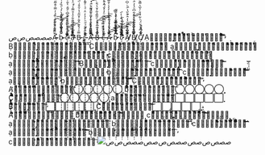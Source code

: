 ​صصصص​​​​​​​​​​ص​​​​​​​​​​​​​​​​​ص​Ạ̴̴̴̴̴̛̛̣̣̣̣̣̣̣̣̣̣̣̣̣̣̣̣̣̣̣̣̣̣̣̣̣̣̣̣̣̣̣̣̣̣̣̣̣̣̣̣̣̣̣̣̣̣̣̣̣̣̣̣̣̣̣̣̣̣̣̣̣̣̣̣̣̣̣̣̣̣̣̣̣̣̣̣̣̣̣̈ͫ᷄͋ͮͨ͂᷀ͬ̏̄̉̓̿ͤ̂᷉̋̑̍́͛̄ͫ͌̾́̾᷅ͤ́᷆̽͑͆︡ͯ̈͌ͯ̑̆̐͒̚͘͡͠ ḅ̴̴̴̴̴̣̣̣̣̣̣̣̣̣̣̣̣̣̣̣̣̣̣̣̣̣̣̣̣̣̣̣̣̣̣̣̣̣̣̣̣̣̣̣̣̣̣̣̣̣̣̣̣̣̣̣̣̣̣̣̣̣̣̣̣̣̣̣̣̣̣̣̣̣̣̣̣̣̣̣̣̣̣̣̆̏᷅̉᷈᷁᷈ͮ̓͊̆̓̀͐́̇᷇̏̓͗͊ͨ̃᷁͊︢̄̑ͤ̀᷈͛ͬͥ̅̓̅︢̆᷈́̄᷈̽᷃̈́᷉̕͞͡ c̴̴̴̴̴̣̣̣̣̣̣̣̣̣̣̣̣̣̣̣̣̣̣̣̣̣̣̣̣̣̣̣̣̣̣̣̣̣̣̣̣̣̣̣̣̣̣̣̣̣̣̣̣̣̣̣̣̣̣̣̣̣̣̣̣̣̣̣̣̣̣̣̣̣̣̣̣̣̣̣̣̣̣̣̣̃᷀ͬ̽ͤ͂̅͂᷆᷇́̓̂͆͑᷇͂ͮ̀͋ͬ᷅̍̈́̉᷾︢⃰̎͐̒⃰ͫͪ̆᷇ͦͯ᷁︢͊᷆ͩ̍̕̕͞͡͠͠
ạ̵̵̵̵̵̛̛̣̣̣̣̣̣̣̣̣̣̣̣̣̣̣̣̣̣̣̣̣̣̣̣̣̣̣̣̣̣̣̣̣̣̣̣̣̣̣̣̣̣̣̣̣̣̣̣̣̣̣̣̣̣̣̣̣̣̣̣̣̣̣̣̣̣̣̣̣̣̣̣̣̣̣̣̣̣̣ͮ̂̅ͦ︣̈́̉︢︠︣̃᷀̈́︣︡͆ͯ̒͗︠̋͌ͬ́͛᷈̎᷉͌͋ͦ̾̄̿̉ͭ̈͐̍᷇͋̋̾̕̕͠͠͝ Ḅ̵̵̵̵̵̣̣̣̣̣̣̣̣̣̣̣̣̣̣̣̣̣̣̣̣̣̣̣̣̣̣̣̣̣̣̣̣̣̣̣̣̣̣̣̣̣̣̣̣̣̣̣̣̣̣̣̣̣̣̣̣̣̣̣̣̣̣̣̣̣̣̣̣̣̣̣̣̣̣̣̣̣̣̣̿ͣ́͒͊᷁̌᷅ͤ̌͂ͦ̔̍̑͒͑᷁͑̎̓̃ͩ̐᷃͒̓᷈̒ͣ͋͆̋͊᷀͗ͭ̌ͮ̓̓͂͆ͩͨͫ̚͡͡͞ c̵̵̵̵̵̣̣̣̣̣̣̣̣̣̣̣̣̣̣̣̣̣̣̣̣̣̣̣̣̣̣̣̣̣̣̣̣̣̣̣̣̣̣̣̣̣̣̣̣̣̣̣̣̣̣̣̣̣̣̣̣̣̣̣̣̣̣̣̣̣̣̣̣̣̣̣̣̣̣̣̣̣̣̣̣̄͌᷁ͤ︠͛︢͒ͯͨ͛̃ͣ᷀ͪͯ̉̒̈ͯͩ̇ͤ͌̓᷉̆ͬ̒̓ͩ̅͆᷉̐̂᷆̒᷃᷾ͥͪ̌̔͗̕͘͡͡͠
Ạ̶̶̶̶̶̛̣̣̣̣̣̣̣̣̣̣̣̣̣̣̣̣̣̣̣̣̣̣̣̣̣̣̣̣̣̣̣̣̣̣̣̣̣̣̣̣̣̣̣̣̣̣̣̣̣̣̣̣̣̣̣̣̣̣̣̣̣̣̣̣̣̣̣̣̣̣̣̣̣̣̣̣̣̣̣︡̋̌᷈̑͒︡̒̅᷃᷃̓̂̆ͮ̐̒ͫ̐᷁̃͂ͪ︢᷃́̋ͧ̔͐⃰᷇ͭͬ̐ͥ᷃̒ͮͮͥ̽͘̕̚͘͝͞͡ Ḅ̶̶̶̶̶̣̣̣̣̣̣̣̣̣̣̣̣̣̣̣̣̣̣̣̣̣̣̣̣̣̣̣̣̣̣̣̣̣̣̣̣̣̣̣̣̣̣̣̣̣̣̣̣̣̣̣̣̣̣̣̣̣̣̣̣̣̣̣̣̣̣̣̣̣̣̣̣̣̣̣̣̣̣̣ͤ̽ͤ͒̅᷇̒ͪ᷄̃᷉⃰̉̃̓̆̔᷆ͪ᷇̅̃᷁̉ͨ᷀́̌̇ͧ᷁͛̈ͣ̐̈́ͧ̍︡̀ͩ̽ͫͭ᷇᷅͡͡͞͞ c̶̶̶̶̶̣̣̣̣̣̣̣̣̣̣̣̣̣̣̣̣̣̣̣̣̣̣̣̣̣̣̣̣̣̣̣̣̣̣̣̣̣̣̣̣̣̣̣̣̣̣̣̣̣̣̣̣̣̣̣̣̣̣̣̣̣̣̣̣̣̣̣̣̣̣̣̣̣̣̣̣̣̣̣̣ͯ̌᷄̾̀͗ͨͫ͆᷅ͫͦ̓ͤ̌́͂̽͊᷃̄̀̋͋᷅̓᷆̅᷾̓ͥ͆︣̌︢᷄̄ͪ᷇᷁͊̿̉᷆̚͘͞͝͡͞
Ạ̷̷̷̷̷̛̣̣̣̣̣̣̣̣̣̣̣̣̣̣̣̣̣̣̣̣̣̣̣̣̣̣̣̣̣̣̣̣̣̣̣̣̣̣̣̣̣̣̣̣̣̣̣̣̣̣̣̣̣̣̣̣̣̣̣̣̣̣̣̣̣̣̣̣̣̣̣̣̣̣̣̣̣̣̣͑᷅̈́̽̓᷅̓̋᷾︠̂̽̀ͯ̐̾́ͪ̅͂̔̾̓͛̔ͤ̎̅̀̀᷅᷉᷄⃰̉͂̏̄̑͛ͧͨ︡︡̔͝͠͠͝ ḅ̷̷̷̷̷̛̣̣̣̣̣̣̣̣̣̣̣̣̣̣̣̣̣̣̣̣̣̣̣̣̣̣̣̣̣̣̣̣̣̣̣̣̣̣̣̣̣̣̣̣̣̣̣̣̣̣̣̣̣̣̣̣̣̣̣̣̣̣̣̣̣̣̣̣̣̣̣̣̣̣̣̣̣̣̣︠̅᷆͆̅︣̐̐̒̉̃̋̽̃͑̀ͪ᷁͆︢̅̀̓᷁ͨ̿᷆̇̍͒̽᷄︠̓̐̃̆͌ͦ︣᷈̈́̇͘͘͘͡͝͝ c̷̷̷̷̷̛̛̛̣̣̣̣̣̣̣̣̣̣̣̣̣̣̣̣̣̣̣̣̣̣̣̣̣̣̣̣̣̣̣̣̣̣̣̣̣̣̣̣̣̣̣̣̣̣̣̣̣̣̣̣̣̣̣̣̣̣̣̣̣̣̣̣̣̣̣̣̣̣̣̣̣̣̣̣̣̣̣̣̋̆̄ͦ̆͒ͤ᷇ͪ᷆̓̀̇︠̌̈︣᷾᷉̆͂︣ͨͣ̍᷾ͦͨ́᷈̔︠̓̿᷅᷆︠⃰͆́̇̾͝͠͡͞͠
Ạ̸̸̸̸̸̣̣̣̣̣̣̣̣̣̣̣̣̣̣̣̣̣̣̣̣̣̣̣̣̣̣̣̣̣̣̣̣̣̣̣̣̣̣̣̣̣̣̣̣̣̣̣̣̣̣̣̣̣̣̣̣̣̣̣̣̣̣̣̣̣̣̣̣̣̣̣̣̣̣̣̣̣̣̣᷾́͆ͦ︡᷉ͦ᷃̽̆⃰ͬ᷈̃̔̍̂⃰᷀᷅᷃̔᷁ͪ͗͆͗ͧ̄̒ͧͦ᷉᷉̌͂͑᷉ͥ̎̒̓̈͛̐̂͛͘͠͠ Ḅ̸̸̸̸̸̣̣̣̣̣̣̣̣̣̣̣̣̣̣̣̣̣̣̣̣̣̣̣̣̣̣̣̣̣̣̣̣̣̣̣̣̣̣̣̣̣̣̣̣̣̣̣̣̣̣̣̣̣̣̣̣̣̣̣̣̣̣̣̣̣̣̣̣̣̣̣̣̣̣̣̣̣̣̣᷀ͫ͑ͨ̀⃰̀᷉︠́͆͋̿́ͬ͗̆ͦ͂̄͋͆ͧ̔̓᷀ͥ̎ͪ͛᷁́͌̋ͬͦ︢͋́̽̽͛᷉᷃᷾̀̔̚͝͡ C̸̸̸̸̸̣̣̣̣̣̣̣̣̣̣̣̣̣̣̣̣̣̣̣̣̣̣̣̣̣̣̣̣̣̣̣̣̣̣̣̣̣̣̣̣̣̣̣̣̣̣̣̣̣̣̣̣̣̣̣̣̣̣̣̣̣̣̣̣̣̣̣̣̣̣̣̣̣̣̣̣̣̣̣̣᷄ͣ͆̑̐︡ͬ́᷾̐ͪ̈́ͪ͋ͩ̆̇̉᷈͛̿᷅ͪ̅⃰͗ͮ͛᷾ͥ̀̓̆ͣ̆̆ͨ̏̂ͥ̽ͬ᷇̎̀ͨ͘͡͞͝
Ạ⃒⃒⃒⃒⃒̣̣̣̣̣̣̣̣̣̣̣̣̣̣̣̣̣̣̣̣̣̣̣̣̣̣̣̣̣̣̣̣̣̣̣̣̣̣̣̣̣̣̣̣̣̣̣̣̣̣̣̣̣̣̣̣̣̣̣̣̣̣̣̣̣̣̣̣̣̣̣̣̣̣̣̣̣̣̣᷀̅͆ͣ͆̏̋ͬ́ͪͪ̓⃰̅ͭ͋̉͒ͩ̌︡̇͗̿᷅᷈̈́̅̋᷁ͭ︣̿᷁̾̑͐᷃̓͗ͪͮͦͧ͗̕͘͝͡͞ Ḅ⃒⃒⃒⃒⃒̛̣̣̣̣̣̣̣̣̣̣̣̣̣̣̣̣̣̣̣̣̣̣̣̣̣̣̣̣̣̣̣̣̣̣̣̣̣̣̣̣̣̣̣̣̣̣̣̣̣̣̣̣̣̣̣̣̣̣̣̣̣̣̣̣̣̣̣̣̣̣̣̣̣̣̣̣̣̣̣⃰︣̀̾ͣ́̾ͬ̆ͣ̂̅͑᷁͗︣̂ͤ͛ͨ︢̋ͦ᷇ͫ͛ͬ̄ͤ́̓̇︢̓̽̄̄︣̌̀᷁⃰̂᷅̏︢̀͡͞ C⃒⃒⃒⃒⃒̣̣̣̣̣̣̣̣̣̣̣̣̣̣̣̣̣̣̣̣̣̣̣̣̣̣̣̣̣̣̣̣̣̣̣̣̣̣̣̣̣̣̣̣̣̣̣̣̣̣̣̣̣̣̣̣̣̣̣̣̣̣̣̣̣̣̣̣̣̣̣̣̣̣̣̣̣̣̣̣̓︣͒᷆̌ͭ̍̿᷀̄⃰̍́̄͌᷀̂̉᷄ͦ̋͗̽̑︢̏̃᷃᷈ͦ̌ͮ̓̾̀̇᷀̽͂̈͂᷅͒͌ͦͪ̓̆ͪ̚
ạ⃓⃓⃓⃓⃓̛̛̣̣̣̣̣̣̣̣̣̣̣̣̣̣̣̣̣̣̣̣̣̣̣̣̣̣̣̣̣̣̣̣̣̣̣̣̣̣̣̣̣̣̣̣̣̣̣̣̣̣̣̣̣̣̣̣̣̣̣̣̣̣̣̣̣̣̣̣̣̣̣̣̣̣̣̣̣̣̣̿ͮ͑︠︠̀͐̾᷆͂᷾̍̐̑̀᷀ͬ̂᷈᷆̀ͤ̒͋͒᷆᷃ͨ᷆̅᷉̄ͫ͌ͩ̎᷾︣ͫ̍̌᷄ͭͮ̕͘̕̚ ḅ⃓⃓⃓⃓⃓̛̣̣̣̣̣̣̣̣̣̣̣̣̣̣̣̣̣̣̣̣̣̣̣̣̣̣̣̣̣̣̣̣̣̣̣̣̣̣̣̣̣̣̣̣̣̣̣̣̣̣̣̣̣̣̣̣̣̣̣̣̣̣̣̣̣̣̣̣̣̣̣̣̣̣̣̣̣̣̣̅́︠̿ͫ᷅̓̋̈́̽̃͛︣︣̔͆͋̿ͩ̌ͪͯͪ̎︡͗ͫ̃ͬ᷇ͬ︢̽᷃ͫ̏͑̋ͩͤ̃ͫ͋ͬ̅̓̕͞͞ c⃓⃓⃓⃓⃓̛̣̣̣̣̣̣̣̣̣̣̣̣̣̣̣̣̣̣̣̣̣̣̣̣̣̣̣̣̣̣̣̣̣̣̣̣̣̣̣̣̣̣̣̣̣̣̣̣̣̣̣̣̣̣̣̣̣̣̣̣̣̣̣̣̣̣̣̣̣̣̣̣̣̣̣̣̣̣̣̣ͣ͑̾̓̉ͣͥ̅̈̔̓̅́͒̾͐̾̐ͭ̑ͤ᷀͒̈̏̈ͨ︣̅︣᷾̍̈́︢͛̈́̌ͩͭ̐᷃︡ͫ̈́̎͘̕̚
ạ⃘⃘⃘⃘⃘̛̣̣̣̣̣̣̣̣̣̣̣̣̣̣̣̣̣̣̣̣̣̣̣̣̣̣̣̣̣̣̣̣̣̣̣̣̣̣̣̣̣̣̣̣̣̣̣̣̣̣̣̣̣̣̣̣̣̣̣̣̣̣̣̣̣̣̣̣̣̣̣̣̣̣̣̣̣̣̣̃͒᷅᷀ͧͭ̓᷇̄͊︠ͯͮ̓ͪ᷇͊̎̓̂̍̂̔̅᷃ͩ᷅᷀᷆̍ͮ̀ͤ᷆̇ͨ⃰̅̽̋̂͘̕̕̕͠͡͡͡ Ḅ⃘⃘⃘⃘⃘̣̣̣̣̣̣̣̣̣̣̣̣̣̣̣̣̣̣̣̣̣̣̣̣̣̣̣̣̣̣̣̣̣̣̣̣̣̣̣̣̣̣̣̣̣̣̣̣̣̣̣̣̣̣̣̣̣̣̣̣̣̣̣̣̣̣̣̣̣̣̣̣̣̣̣̣̣̣̣ͪͯ᷇́̀̌᷉ͭ̈́̍̓̌⃰͗͂︡⃰͆̒̿̎̑͋͌̃̋̃᷈ͫͧ͗́́᷾᷉́̄͑᷾̂᷀̀ͧ᷁ͭ︠̀̅͡͠ c⃘⃘⃘⃘⃘̣̣̣̣̣̣̣̣̣̣̣̣̣̣̣̣̣̣̣̣̣̣̣̣̣̣̣̣̣̣̣̣̣̣̣̣̣̣̣̣̣̣̣̣̣̣̣̣̣̣̣̣̣̣̣̣̣̣̣̣̣̣̣̣̣̣̣̣̣̣̣̣̣̣̣̣̣̣̣̣⃰͗̀ͥͭͪ︣︡͒᷉ͧ̔̍̿́̾̏̇ͬ᷉̃̓̀ͤͭ᷁̈̂͑᷃᷀͛⃰̈᷆︡͗̀̓ͦ͗ͫ́̆̚̚̚͝͡͞
ạ⃙⃙⃙⃙⃙̛̣̣̣̣̣̣̣̣̣̣̣̣̣̣̣̣̣̣̣̣̣̣̣̣̣̣̣̣̣̣̣̣̣̣̣̣̣̣̣̣̣̣̣̣̣̣̣̣̣̣̣̣̣̣̣̣̣̣̣̣̣̣̣̣̣̣̣̣̣̣̣̣̣̣̣̣̣̣̣́͊ͦ᷆͑̑᷉͌͋ͤ᷾̾︢︣͊ͫ̉̾ͦͯ́̇̀̈᷃̽̋᷅̀̀̿̈︢⃰᷆︡︡͐̈̎᷉̋́̄̈́͂̑︡̕ ḅ⃙⃙⃙⃙⃙̛̣̣̣̣̣̣̣̣̣̣̣̣̣̣̣̣̣̣̣̣̣̣̣̣̣̣̣̣̣̣̣̣̣̣̣̣̣̣̣̣̣̣̣̣̣̣̣̣̣̣̣̣̣̣̣̣̣̣̣̣̣̣̣̣̣̣̣̣̣̣̣̣̣̣̣̣̣̣̣ͫ̇͐͌͑᷅̆̂̎ͤ͌᷈̎̒͆ͦ᷆̐᷈̂ͨ̀︠̌̿︣ͫ̂̒᷅᷄ͯͪ̇᷾̽᷀ͮͤ̓̈́᷇͑̑͐͘͞͞͡ c⃙⃙⃙⃙⃙̣̣̣̣̣̣̣̣̣̣̣̣̣̣̣̣̣̣̣̣̣̣̣̣̣̣̣̣̣̣̣̣̣̣̣̣̣̣̣̣̣̣̣̣̣̣̣̣̣̣̣̣̣̣̣̣̣̣̣̣̣̣̣̣̣̣̣̣̣̣̣̣̣̣̣̣̣̣̣̣͌̈́ͣ̌̃ͧ︢̏̆̒̔̔̾᷉ͥ᷉ͤ͆̄̒̎̓ͯ︡́ͩͯͮͩ᷃̉ͨ͂᷾͂̃᷃̈́́̏᷾̆͘͝͞͠͝͡͝
ạ⃚⃚⃚⃚⃚̣̣̣̣̣̣̣̣̣̣̣̣̣̣̣̣̣̣̣̣̣̣̣̣̣̣̣̣̣̣̣̣̣̣̣̣̣̣̣̣̣̣̣̣̣̣̣̣̣̣̣̣̣̣̣̣̣̣̣̣̣̣̣̣̣̣̣̣̣̣̣̣̣̣̣̣̣̣̣́ͩ̆⃰ͬͨ᷁᷉᷃ͧ́͛͛ͩͨ̆̆︣ͩͨ͛̌͐̋̀᷈͛ͦ̔ͯͦ᷉̈́͗⃰᷃ͧͣ͒̌͌︡︢̂᷅͛ͥ̕̕͞ ḅ⃚⃚⃚⃚⃚̣̣̣̣̣̣̣̣̣̣̣̣̣̣̣̣̣̣̣̣̣̣̣̣̣̣̣̣̣̣̣̣̣̣̣̣̣̣̣̣̣̣̣̣̣̣̣̣̣̣̣̣̣̣̣̣̣̣̣̣̣̣̣̣̣̣̣̣̣̣̣̣̣̣̣̣̣̣̣͊̒︣͐︣ͮͩ̅︠̃̌ͣͩ︣᷄̓᷆̇̃̆͗̒̐̀͂̉ͮ⃰ͭ̓̈͋̈̍᷄̉᷅̏͑͘͘͘͘͝͡͡͝͠͝͞ C⃚⃚⃚⃚⃚̣̣̣̣̣̣̣̣̣̣̣̣̣̣̣̣̣̣̣̣̣̣̣̣̣̣̣̣̣̣̣̣̣̣̣̣̣̣̣̣̣̣̣̣̣̣̣̣̣̣̣̣̣̣̣̣̣̣̣̣̣̣̣̣̣̣̣̣̣̣̣̣̣̣̣̣̣̣̣̣͐᷁ͩ᷅̂᷇᷀̋̽᷁͂ͬ̈́̂̐̌ͫ͐̆᷀︠ͧͪ̒ͨ̂ͩ̉ͬ̐ͨͫͨͣͧ͌͐︢͌᷃︡ͪ̕̚̕͘͘͞͞͝
A̛̓̽ͣ̆́ͭ̏̋̿͊ͨ͋᷈ͮ́̔ͨͭ̀ͭ᷇̅ͫ᷾̍̎︣ͦ̔́⃰̀ͬ̎̔͌ͥ̆̄︡᷁͂̀͑͘̕̚͡͡⃝⃝⃝⃝⃝̣̣̣̣̣̣̣̣̣̣̣̣̣̣̣̣̣̣̣̣̣̣̣̣̣̣̣̣̣̣̣̣̣̣̣̣̣̣̣̣̣̣̣̣̣̣̣̣̣̣̣̣̣̣̣̣̣̣̣̣̣̣̣̣̣̣̣̣̣̣̣̣̣̣̣̣̣̣̣̣ b̛ͧ⃰᷇ͫ̇̂̈́ͨ̑᷁ͬ᷁ͦ͐ͧ̔᷅ͧ̆̈́ͩ̄︢̈́̉︠̽᷉̈ͪ̎ͥ̒ͥ̉̈ͣ̓︡ͮ́́̂͘͘̚̚͞͠⃝⃝⃝⃝⃝̣̣̣̣̣̣̣̣̣̣̣̣̣̣̣̣̣̣̣̣̣̣̣̣̣̣̣̣̣̣̣̣̣̣̣̣̣̣̣̣̣̣̣̣̣̣̣̣̣̣̣̣̣̣̣̣̣̣̣̣̣̣̣̣̣̣̣̣̣̣̣̣̣̣̣̣̣̣̣̣ C͐ͪͪ᷆ͫ᷁̄᷃᷄̓͒̉͊᷅᷾̎᷈͂̅ͨ᷾̔ͨ͌ͯ︠̔︣ͧͫ̈́̈́ͭ᷇ͫ͒̓᷄᷁̄̄᷾̽̿︠̚͘͘͞͝⃝⃝⃝⃝⃝̣̣̣̣̣̣̣̣̣̣̣̣̣̣̣̣̣̣̣̣̣̣̣̣̣̣̣̣̣̣̣̣̣̣̣̣̣̣̣̣̣̣̣̣̣̣̣̣̣̣̣̣̣̣̣̣̣̣̣̣̣̣̣̣̣̣̣̣̣̣̣̣̣̣̣̣̣̣̣̣
a︣︡̄͛ͩ͒̏͌̔̑ͬ᷉᷉͒︡̂᷾ͭ̐ͦ̈́ͥͭͩ͆̎͂︢︢́̔̌᷀᷄̽̂᷄͊̎͂ͮ⃰᷾̂᷀ͨͦ̕̚͞⃞⃞⃞⃞⃞̣̣̣̣̣̣̣̣̣̣̣̣̣̣̣̣̣̣̣̣̣̣̣̣̣̣̣̣̣̣̣̣̣̣̣̣̣̣̣̣̣̣̣̣̣̣̣̣̣̣̣̣̣̣̣̣̣̣̣̣̣̣̣̣̣̣̣̣̣̣̣̣̣̣̣̣̣̣̣̣ B̛̃⃰̇͌ͧͥ͐̇ͫ̆᷾̍ͦ̇᷉́̓͗̎̔ͭͮ᷈́̍᷆͐͌͗᷁᷄᷃͊ͩ̄̒̌᷀᷄᷈̀̈͂̾̚̕͘͞͝⃞⃞⃞⃞⃞̣̣̣̣̣̣̣̣̣̣̣̣̣̣̣̣̣̣̣̣̣̣̣̣̣̣̣̣̣̣̣̣̣̣̣̣̣̣̣̣̣̣̣̣̣̣̣̣̣̣̣̣̣̣̣̣̣̣̣̣̣̣̣̣̣̣̣̣̣̣̣̣̣̣̣̣̣̣̣̣ Cͧ̀᷃̅⃰͑⃰̔︣᷀̂́᷁́̀ͭ̃̀ͪ̌́̍ͦͭ︣᷅̋ͣ̄͐̅͒̆͋͂̃̌᷇̆᷀̔︣́︠̚͘͞͞͝͠⃞⃞⃞⃞⃞̣̣̣̣̣̣̣̣̣̣̣̣̣̣̣̣̣̣̣̣̣̣̣̣̣̣̣̣̣̣̣̣̣̣̣̣̣̣̣̣̣̣̣̣̣̣̣̣̣̣̣̣̣̣̣̣̣̣̣̣̣̣̣̣̣̣̣̣̣̣̣̣̣̣̣̣̣̣̣̣
Ǎ̛̛̛᷇̀͊ͧ͗̀᷄︡̀͆̓︣⃰̀᷄ͬ͌̈᷆ͬ̈́͊͊̑͋᷇́̏ͫ̂᷾̅︠᷆̽ͮͧ͒ͣ̅̒̉́̕͞͠⃟⃟⃟⃟⃟̣̣̣̣̣̣̣̣̣̣̣̣̣̣̣̣̣̣̣̣̣̣̣̣̣̣̣̣̣̣̣̣̣̣̣̣̣̣̣̣̣̣̣̣̣̣̣̣̣̣̣̣̣̣̣̣̣̣̣̣̣̣̣̣̣̣̣̣̣̣̣̣̣̣̣̣̣̣̣̣ b̛͌ͮ̾́ͦͩͪͬ̈́ͨ̍ͧ̍᷾̀ͬ̉᷅̽︠᷃᷀̓ͫ᷆᷾͊́᷈͌ͨ͌̐̄ͨͦ̽ͨ̓̓͊̑̄̒͘̕͡͝͞⃟⃟⃟⃟⃟̣̣̣̣̣̣̣̣̣̣̣̣̣̣̣̣̣̣̣̣̣̣̣̣̣̣̣̣̣̣̣̣̣̣̣̣̣̣̣̣̣̣̣̣̣̣̣̣̣̣̣̣̣̣̣̣̣̣̣̣̣̣̣̣̣̣̣̣̣̣̣̣̣̣̣̣̣̣̣̣ c︠͆᷾ͧͧͧ᷇︠̿̃̇ͨ︢̆ͥ͊̀᷄︢᷾̅͌ͨ᷅̎̔︠ͣͨ̅̓᷄ͫ̏̄́᷆̑⃰̂ͦ̈́̄᷾͗̚͡͝͠͞⃟⃟⃟⃟⃟̣̣̣̣̣̣̣̣̣̣̣̣̣̣̣̣̣̣̣̣̣̣̣̣̣̣̣̣̣̣̣̣̣̣̣̣̣̣̣̣̣̣̣̣̣̣̣̣̣̣̣̣̣̣̣̣̣̣̣̣̣̣̣̣̣̣̣̣̣̣̣̣̣̣̣̣̣̣̣̣
ạ⃥⃥⃥⃥⃥̛̛̣̣̣̣̣̣̣̣̣̣̣̣̣̣̣̣̣̣̣̣̣̣̣̣̣̣̣̣̣̣̣̣̣̣̣̣̣̣̣̣̣̣̣̣̣̣̣̣̣̣̣̣̣̣̣̣̣̣̣̣̣̣̣̣̣̣̣̣̣̣̣̣̣̣̣̣̣̣̣ͣ̽̏͐́͐͑ͪ᷁̋ͨ̈́︡̀͛̾᷄ͬ̑̅︠͒᷆᷉̑ͭͨ̑︣̽᷁᷁̑́᷇︣̈︡ͧͣ̆̈́̾᷉ͭ̽͘͞ ḅ⃥⃥⃥⃥⃥̣̣̣̣̣̣̣̣̣̣̣̣̣̣̣̣̣̣̣̣̣̣̣̣̣̣̣̣̣̣̣̣̣̣̣̣̣̣̣̣̣̣̣̣̣̣̣̣̣̣̣̣̣̣̣̣̣̣̣̣̣̣̣̣̣̣̣̣̣̣̣̣̣̣̣̣̣̣̣̋̋ͦͣͦ͂ͮ᷀͊̑̍̉ͮ͗̐̂̈́̓ͣ᷃̈᷇᷅̑̇ͧ̋̈ͯ̀͌⃰͋̿᷈̿̈́̃̾̂︡̓᷆̀͗᷆́͡͡͞ c⃥⃥⃥⃥⃥̛̣̣̣̣̣̣̣̣̣̣̣̣̣̣̣̣̣̣̣̣̣̣̣̣̣̣̣̣̣̣̣̣̣̣̣̣̣̣̣̣̣̣̣̣̣̣̣̣̣̣̣̣̣̣̣̣̣̣̣̣̣̣̣̣̣̣̣̣̣̣̣̣̣̣̣̣̣̣̣̣̀᷈̇ͨ᷆̆̉͒ͮ͋ͥ︣᷆͂̽ͭ̀͆͒︠͐ͨ⃰͑́̀̃ͨ͊︠͋͌⃰᷾᷇᷉͐⃰᷃̽︡᷉᷆ͨ͘͘͝͡͡
ạ⃦⃦⃦⃦⃦̣̣̣̣̣̣̣̣̣̣̣̣̣̣̣̣̣̣̣̣̣̣̣̣̣̣̣̣̣̣̣̣̣̣̣̣̣̣̣̣̣̣̣̣̣̣̣̣̣̣̣̣̣̣̣̣̣̣̣̣̣̣̣̣̣̣̣̣̣̣̣̣̣̣̣̣̣̣̣́᷄᷾᷀᷾︡︡͛̐̂͐͆ͤ᷁͋̾᷾̏⃰ͮ̈̽⃰̈̽̓̆︠̀ͩ᷾̿᷅̅ͪͣ̋᷅͗͊᷃⃰̚͘͘͞͝͞͡͠ ḅ⃦⃦⃦⃦⃦̛̛̣̣̣̣̣̣̣̣̣̣̣̣̣̣̣̣̣̣̣̣̣̣̣̣̣̣̣̣̣̣̣̣̣̣̣̣̣̣̣̣̣̣̣̣̣̣̣̣̣̣̣̣̣̣̣̣̣̣̣̣̣̣̣̣̣̣̣̣̣̣̣̣̣̣̣̣̣̣̣︠᷄̾ͯͬͫ︠︡͗̇͑᷉̓͗̓᷆᷅⃰ͧͩ̅̈́ͦ̾̏́ͮ̓̐᷁̓⃰̇̿︡᷅̅︣̎᷅᷾͐͊̇̍͘̕͞ c⃦⃦⃦⃦⃦̛̣̣̣̣̣̣̣̣̣̣̣̣̣̣̣̣̣̣̣̣̣̣̣̣̣̣̣̣̣̣̣̣̣̣̣̣̣̣̣̣̣̣̣̣̣̣̣̣̣̣̣̣̣̣̣̣̣̣̣̣̣̣̣̣̣̣̣̣̣̣̣̣̣̣̣̣̣̣̣̣̔᷈᷇́̂ͩͪ͆ͬ̑̿ͦͭ᷃ͮ̏ͯ́ͣ̽̎ͬͨ︢̅ͯ̽ͥ̄̓᷅ͦ͊̈̈́̂̍̀̎ͮ̎̒̉᷇ͪ̋̕̕͡
 <img src="https://i.imgur.com/fciPtbs.jpeg"/>󠀡󠀡󠀡󠀡󠀡󠀡󠀡󠀡󠀡󠀡󠀡󠀡󠀡󠀡󠀡󠀡󠀡󠀡󠀡󠀡󠀡󠀡󠀡󠀡󠀡󠀡󠀡󠀡󠀡󠀡󠀡󠀡󠀡󠀡󠀡󠀡󠀡󠀡󠀡󠀡󠀡󠀡󠀡󠀡󠀡󠀡󠀡󠀡󠀡󠀡󠀡󠀡󠀡󠀡󠀡󠀡󠀡󠀡󠀡󠀡󠀡󠀡󠀡󠀡󠀡󠀡󠀡󠀡󠀡󠀡󠀡󠀡󠀡󠀡󠀡󠀡󠀡󠀡󠀡󠀡󠀡󠀡󠀡󠀡󠀡󠀡󠀡󠀡󠀡󠀡󠀡󠀡󠀡󠀡󠀡󠀡󠀡󠀡󠀡󠀡󠀡󠀡󠀡󠀡󠀡󠀡󠀡󠀡󠀡󠀡󠀡󠀡󠀡󠀡󠀡󠀡󠀡󠀡󠀡󠀡󠀡󠀡󠀡󠀡󠀡󠀡󠀡󠀡󠀡󠀡󠀡󠀡󠀡󠀡󠀡󠀡󠀡󠀡󠀡󠀡󠀡󠀡󠀡󠀡󠀡󠀡󠀡󠀡󠀡󠀡󠀡󠀡󠀡󠀡󠀡󠀡󠀡󠀡󠀡󠀡󠀡󠀡󠀡󠀡󠀡󠀡󠀡󠀡󠀡󠀡󠀡󠀡󠀡󠀡󠀡󠀡󠀡󠀡󠀡󠀡󠀡󠀡󠀡󠀡󠀡󠀡󠀡󠀡󠀡󠀡󠀡󠀡󠀡󠀡󠀡󠀡󠀡󠀡󠀡󠀡󠀡󠀡󠀡󠀡󠀡󠀡󠀡󠀡󠀡󠀡󠀡󠀡󠀡󠀡󠀡󠀡󠀡󠀡󠀡󠀡󠀡󠀡󠀡󠀡󠀡󠀡󠀡󠀡󠀡󠀡󠀡󠀡󠀡󠀡󠀡󠀡󠀡󠀡󠀡󠀡󠀡󠀡󠀡󠀡󠀡󠀡󠀡󠀡󠀡󠀡󠀡󠀡󠀡󠀡󠀡󠀡󠀡󠀡󠀡󠀡󠀡󠀡󠀡󠀡󠀡󠀡󠀡󠀡󠀡󠀡󠀡󠀡󠀡󠀡󠀡󠀡󠀡󠀡󠀡󠀡󠀡󠀡󠀡󠀡󠀡󠀡󠀡󠀡󠀡󠀡󠀡󠀡󠀡󠀡󠀡󠀡󠀡󠀡󠀡󠀡󠀡󠀡󠀡󠀡󠀡󠀡󠀡󠀡󠀡󠀡󠀡󠀡󠀡󠀡󠀡󠀡󠀡󠀡󠀡󠀡󠀡󠀡󠀡󠀡󠀡󠀡󠀡󠀡󠀡󠀡󠀡󠀡󠀡󠀡󠀡󠀡󠀡󠀡󠀡󠀡󠀡󠀡󠀡󠀡󠀡󠀡󠀡󠀡󠀡󠀡󠀡󠀡󠀡󠀡󠀡󠀡󠀡󠀡󠀡󠀡󠀡󠀡󠀡󠀡󠀡󠀡󠀡󠀡󠀡󠀡󠀡󠀡󠀡󠀡󠀡󠀡󠀡󠀡󠀡󠀡󠀡󠀡󠀡󠀡󠀡󠀡󠀡󠀡󠀡󠀡󠀡󠀡󠀡󠀡󠀡󠀡󠀡󠀡󠀡󠀡󠀡󠀡󠀡󠀡󠀡󠀡󠀡󠀡󠀡󠀡󠀡󠀡󠀡󠀡󠀡󠀡󠀡󠀡󠀡󠀡󠀡󠀡󠀡󠀡󠀡󠀡󠀡󠀡󠀡󠀡󠀡󠀡󠀡󠀡󠀡󠀡󠀡󠀡󠀡󠀡󠀡󠀡󠀡󠀡󠀡󠀡󠀡󠀡󠀡󠀡󠀡󠀡󠀡󠀡󠀡󠀡󠀡󠀡󠀡󠀡󠀡󠀡󠀡󠀡󠀡󠀡󠀡󠀡󠀡󠀡󠀡󠀡󠀡󠀡󠀡󠀡󠀡󠀡󠀡󠀡󠀡󠀡󠀡󠀡󠀡󠀡󠀡󠀡󠀡󠀡󠀡󠀡󠀡󠀡󠀡󠀡󠀡󠀡󠀡󠀡󠀡󠀡󠀡󠀡󠀡󠀡󠀡󠀡󠀡󠀡󠀡󠀡󠀡󠀡󠀡󠀡󠀡󠀡󠀡󠀡󠀡󠀡󠀡󠀡󠀡󠀡󠀡󠀡󠀡󠀡󠀡󠀡󠀡󠀡󠀡󠀡󠀡󠀡󠀡󠀡󠀡󠀡󠀡󠀡󠀡󠀡󠀡󠀡󠀡󠀡󠀡󠀡󠀡󠀡󠀡󠀡󠀡󠀡󠀡󠀡󠀡󠀡󠀡󠀡󠀡󠀡󠀡󠀡󠀡󠀡󠀡󠀡󠀡󠀡󠀡󠀡󠀡󠀡󠀡󠀡󠀡󠀡󠀡󠀡󠀡󠀡󠀡󠀡󠀡󠀡󠀡󠀡󠀡󠀡󠀡󠀡󠀡󠀡󠀡󠀡󠀡󠀡󠀡󠀡󠀡󠀡󠀡󠀡󠀡󠀡󠀡󠀡󠀡󠀡󠀡󠀡󠀡󠀡󠀡󠀡󠀡󠀡󠀡󠀡󠀡󠀡󠀡󠀡󠀡󠀡󠀡󠀡󠀡󠀡󠀡󠀡󠀡󠀡󠀡󠀡󠀡󠀡󠀡󠀡󠀡󠀡󠀡󠀡󠀡󠀡󠀡󠀡󠀡󠀡󠀡󠀡󠀡󠀡󠀡󠀡󠀡󠀡󠀡󠀡󠀡󠀡󠀡󠀡󠀡󠀡󠀡󠀡󠀡󠀡󠀡󠀡󠀡󠀡󠀡󠀡󠀡󠀡󠀡󠀡󠀡󠀡󠀡󠀡󠀡󠀡󠀡󠀡󠀡󠀡󠀡󠀡󠀡󠀡󠀡󠀡󠀡󠀡󠀡󠀡󠀡󠀡󠀡󠀡󠀡󠀡󠀡󠀡󠀡󠀡󠀡󠀡󠀡󠀡󠀡󠀡󠀡󠀡󠀡󠀡󠀡󠀡󠀡󠀡󠀡󠀡󠀡󠀡󠀡󠀡󠀡󠀡󠀡󠀡󠀡󠀡󠀡󠀡󠀡󠀡󠀡󠀡󠀡󠀡󠀡󠀡󠀡󠀡󠀡󠀡󠀡󠀡󠀡󠀡󠀡󠀡󠀡󠀡󠀡󠀡󠀡󠀡󠀡󠀡󠀡󠀡󠀡󠀡󠀡󠀡󠀡󠀡󠀡󠀡󠀡󠀡󠀡󠀡󠀡󠀡󠀡󠀡󠀡󠀡󠀡󠀡󠀡󠀡󠀡󠀡󠀡󠀡󠀡󠀡󠀡󠀡󠀡󠀡󠀡󠀡󠀡󠀡󠀡󠀡󠀡󠀡󠀡󠀡󠀡󠀡󠀡󠀡󠀡󠀡󠀡󠀡󠀡󠀡󠀡󠀡󠀡󠀡󠀡󠀡󠀡󠀡󠀡󠀡󠀡󠀡󠀡󠀡󠀡󠀡󠀡󠀡󠀡󠀡󠀡󠀡󠀡󠀡󠀡󠀡󠀡󠀡󠀡󠀡󠀡󠀡󠀡󠀡󠀡󠀡󠀡󠀡󠀡󠀡󠀡󠀡󠀡󠀡󠀡󠀡󠀡󠀡󠀡󠀡󠀡󠀡󠀡󠀡󠀡󠀡󠀡󠀡󠀡󠀡󠀡󠀡󠀡󠀡󠀡󠀡󠀡󠀡󠀡󠀡󠀡󠀡󠀡󠀡󠀡󠀡󠀡󠀡󠀡󠀡󠀡󠀡󠀡󠀡󠀡󠀡󠀡󠀡󠀡󠀡󠀡󠀡󠀡󠀡󠀡󠀡󠀡󠀡󠀡󠀡󠀡󠀡󠀡󠀡󠀡󠀡󠀡󠀡󠀡󠀡󠀡󠀡󠀡󠀡󠀡󠀡󠀡󠀡󠀡󠀡󠀡󠀡󠀡󠀡󠀡󠀡󠀡󠀡󠀡󠀡󠀡󠀡󠀡󠀡󠀡󠀡󠀡󠀡󠀡󠀡󠀡󠀡󠀡󠀡󠀡󠀡󠀡󠀡󠀡󠀡󠀡󠀡󠀡󠀡󠀡󠀡󠀡󠀡󠀡󠀡󠀡󠀡󠀡󠀡󠀡󠀡󠀡󠀡󠀡󠀡󠀡󠀡󠀡󠀡󠀡󠀡󠀡󠀡󠀡󠀡󠀡󠀡󠀡󠀡󠀡󠀡󠀡󠀡󠀡󠀡󠀡󠀡󠀡󠀡󠀡󠀡󠀡󠀡󠀡󠀡󠀡󠀡󠀡󠀡󠀡󠀡󠀡󠀡󠀡󠀡󠀡󠀡󠀡󠀡󠀡󠀡󠀡󠀡󠀡󠀡󠀡󠀡󠀡󠀡󠀡󠀡󠀡󠀡󠀡󠀡󠀡󠀡󠀡󠀡󠀡󠀡󠀡󠀡󠀡󠀡󠀡󠀡󠀡󠀡󠀡󠀡󠀡󠀡󠀡󠀡󠀡󠀡󠀡󠀡󠀡󠀡󠀡󠀡󠀡󠀡󠀡󠀡󠀡󠀡󠀡󠀡󠀡󠀡󠀡󠀡󠀡󠀡󠀡󠀡󠀡󠀡󠀡󠀡󠀡󠀡󠀡󠀡󠀡󠀡󠀡󠀡󠀡󠀡󠀡󠀡󠀡󠀡󠀡󠀡󠀡󠀡󠀡󠀡󠀡󠀡󠀡󠀡󠀡󠀡󠀡󠀡󠀡󠀡󠀡󠀡󠀡󠀡󠀡󠀡󠀡󠀡󠀡󠀡󠀡󠀡󠀡󠀡󠀡󠀡󠀡󠀡󠀡󠀡󠀡󠀡󠀡󠀡󠀡󠀡󠀡󠀡󠀡󠀡󠀡󠀡󠀡󠀡󠀡󠀡󠀡󠀡󠀡󠀡󠀡󠀡󠀡󠀡󠀡󠀡󠀡󠀡󠀡󠀡󠀡󠀡󠀡󠀡󠀡󠀡󠀡󠀡󠀡󠀡󠀡󠀡󠀡󠀡󠀡󠀡󠀡󠀡󠀡󠀡󠀡󠀡󠀡󠀡󠀡󠀡󠀡󠀡󠀡󠀡󠀡󠀡󠀡󠀡󠀡󠀡󠀡󠀡󠀡󠀡󠀡󠀡󠀡󠀡󠀡󠀡󠀡󠀡󠀡󠀡󠀡󠀡󠀡󠀡󠀡󠀡󠀡󠀡󠀡󠀡󠀡󠀡󠀡󠀡󠀡󠀡󠀡󠀡󠀡󠀡󠀡󠀡󠀡󠀡󠀡󠀡󠀡󠀡󠀡󠀡󠀡󠀡󠀡󠀡󠀡󠀡󠀡󠀡󠀡󠀡󠀡󠀡󠀡󠀡󠀡󠀡󠀡󠀡󠀡󠀡󠀡󠀡󠀡󠀡󠀡󠀡󠀡󠀡󠀡󠀡󠀡󠀡󠀡󠀡󠀡󠀡󠀡󠀡󠀡󠀡󠀡󠀡󠀡󠀡󠀡󠀡󠀡󠀡󠀡󠀡󠀡󠀡󠀡󠀡󠀡󠀡󠀡󠀡󠀡󠀡󠀡󠀡󠀡󠀡󠀡󠀡󠀡󠀡󠀡󠀡󠀡󠀡󠀡󠀡󠀡󠀡󠀡󠀡󠀡󠀡󠀡󠀡󠀡󠀡󠀡󠀡󠀡󠀡󠀡󠀡󠀡󠀡󠀡󠀡󠀡󠀡󠀡󠀡󠀡󠀡󠀡󠀡󠀡󠀡󠀡󠀡󠀡󠀡󠀡󠀡󠀡󠀡󠀡󠀡󠀡󠀡󠀡󠀡󠀡󠀡󠀡󠀡󠀡󠀡󠀡󠀡󠀡󠀡󠀡󠀡󠀡󠀡󠀡󠀡󠀡󠀡󠀡󠀡󠀡󠀡󠀡󠀡󠀡󠀡󠀡󠀡󠀡󠀡󠀡󠀡󠀡󠀡󠀡󠀡󠀡󠀡󠀡󠀡󠀡󠀡󠀡󠀡󠀡󠀡󠀡󠀡󠀡󠀡󠀡󠀡󠀡󠀡󠀡󠀡󠀡󠀡󠀡󠀡󠀡󠀡󠀡󠀡󠀡󠀡󠀡󠀡󠀡󠀡󠀡󠀡󠀡󠀡󠀡󠀡󠀡󠀡󠀡󠀡󠀡󠀡󠀡󠀡󠀡󠀡󠀡󠀡󠀡󠀡󠀡󠀡󠀡󠀡󠀡󠀡󠀡󠀡󠀡󠀡󠀡󠀡󠀡󠀡󠀡󠀡󠀡󠀡󠀡󠀡󠀡󠀡󠀡󠀡󠀡󠀡󠀡󠀡󠀡󠀡󠀡󠀡󠀡󠀡󠀡󠀡󠀡󠀡󠀡󠀡󠀡󠀡󠀡󠀡󠀡󠀡󠀡󠀡󠀡󠀡󠀡󠀡󠀡󠀡󠀡󠀡󠀡󠀡󠀡󠀡󠀡󠀡󠀡󠀡󠀡󠀡󠀡󠀡󠀡󠀡󠀡󠀡󠀡󠀡󠀡󠀡󠀡󠀡󠀡󠀡󠀡󠀡󠀡󠀡󠀡󠀡󠀡󠀡󠀡󠀡󠀡󠀡󠀡󠀡󠀡󠀡󠀡󠀡󠀡󠀡󠀡󠀡󠀡󠀡󠀡󠀡󠀡󠀡󠀡󠀡󠀡󠀡󠀡󠀡󠀡󠀡󠀡󠀡󠀡󠀡󠀡󠀡󠀡󠀡󠀡󠀡󠀡󠀡󠀡󠀡󠀡󠀡󠀡󠀡󠀡󠀡󠀡󠀡󠀡󠀡󠀡󠀡󠀡󠀡󠀡󠀡󠀡󠀡󠀡󠀡󠀡󠀡󠀡󠀡󠀡󠀡󠀡󠀡󠀡󠀡󠀡󠀡󠀡󠀡󠀡󠀡󠀡󠀡󠀡󠀡󠀡󠀡󠀡󠀡󠀡󠀡󠀡󠀡󠀡󠀡󠀡󠀡󠀡󠀡󠀡󠀡󠀡󠀡󠀡󠀡󠀡󠀡󠀡󠀡󠀡󠀡󠀡󠀡󠀡󠀡󠀡󠀡󠀡󠀡󠀡󠀡󠀡󠀡󠀡󠀡󠀡󠀡󠀡󠀡󠀡󠀡󠀡󠀡󠀡󠀡󠀡󠀡󠀡󠀡󠀡󠀡󠀡󠀡󠀡󠀡󠀡󠀡󠀡󠀡󠀡󠀡󠀡󠀡󠀡󠀡󠀡󠀡󠀡󠀡󠀡󠀡󠀡󠀡󠀡󠀡󠀡󠀡󠀡󠀡󠀡󠀡󠀡󠀡󠀡󠀡󠀡󠀡󠀡󠀡󠀡󠀡󠀡󠀡󠀡󠀡󠀡󠀡󠀡󠀡󠀡󠀡󠀡󠀡󠀡󠀡󠀡󠀡󠀡󠀡󠀡󠀡󠀡󠀡󠀡󠀡󠀡󠀡󠀡󠀡󠀡󠀡󠀡󠀡󠀡󠀡󠀡󠀡󠀡󠀡󠀡󠀡󠀡󠀡󠀡󠀡󠀡󠀡󠀡󠀡󠀡󠀡󠀡󠀡󠀡󠀡󠀡󠀡󠀡󠀡󠀡󠀡󠀡󠀡󠀡󠀡󠀡󠀡󠀡󠀡󠀡󠀡󠀡󠀡󠀡󠀡󠀡󠀡󠀡󠀡󠀡󠀡󠀡󠀡󠀡󠀡󠀡󠀡󠀡󠀡󠀡󠀡󠀡󠀡󠀡󠀡󠀡󠀡󠀡󠀡󠀡󠀡󠀡󠀡󠀡󠀡󠀡󠀡󠀡󠀡󠀡󠀡󠀡󠀡󠀡󠀡󠀡󠀡󠀡󠀡󠀡󠀡󠀡󠀡󠀡󠀡󠀡󠀡󠀡󠀡󠀡󠀡󠀡󠀡󠀡󠀡󠀡󠀡󠀡󠀡󠀡󠀡󠀡󠀡󠀡󠀡󠀡󠀡󠀡󠀡󠀡󠀡󠀡󠀡󠀡󠀡󠀡󠀡󠀡󠀡󠀡󠀡󠀡󠀡󠀡󠀡󠀡󠀡󠀡󠀡󠀡󠀡󠀡󠀡󠀡󠀡󠀡󠀡󠀡󠀡󠀡󠀡󠀡󠀡󠀡󠀡󠀡󠀡󠀡󠀡󠀡󠀡󠀡󠀡󠀡󠀡󠀡󠀡󠀡󠀡󠀡󠀡󠀡󠀡󠀡󠀡󠀡󠀡󠀡󠀡󠀡󠀡󠀡󠀡󠀡󠀡󠀡󠀡󠀡󠀡󠀡󠀡󠀡󠀡󠀡󠀡󠀡󠀡󠀡󠀡󠀡󠀡󠀡󠀡󠀡󠀡󠀡󠀡󠀡󠀡󠀡󠀡󠀡󠀡󠀡󠀡󠀡󠀡󠀡󠀡󠀡󠀡󠀡󠀡󠀡󠀡󠀡󠀡󠀡󠀡󠀡󠀡󠀡󠀡󠀡󠀡󠀡󠀡󠀡󠀡󠀡󠀡󠀡󠀡󠀡󠀡󠀡󠀡󠀡󠀡󠀡󠀡󠀡󠀡󠀡󠀡󠀡󠀡󠀡󠀡󠀡󠀡󠀡󠀡󠀡󠀡󠀡󠀡󠀡󠀡󠀡󠀡󠀡󠀡󠀡󠀡󠀡󠀡󠀡󠀡󠀡󠀡󠀡󠀡󠀡󠀡󠀡󠀡󠀡󠀡󠀡󠀡󠀡󠀡󠀡󠀡󠀡󠀡󠀡󠀡󠀡󠀡󠀡󠀡󠀡󠀡󠀡󠀡󠀡󠀡󠀡󠀡󠀡󠀡󠀡󠀡󠀡󠀡󠀡󠀡󠀡󠀡󠀡󠀡󠀡󠀡󠀡󠀡󠀡󠀡󠀡󠀡󠀡󠀡󠀡󠀡󠀡󠀡󠀡󠀡󠀡󠀡󠀡󠀡󠀡󠀡󠀡󠀡󠀡󠀡󠀡󠀡󠀡󠀡󠀡󠀡󠀡󠀡󠀡󠀡󠀡󠀡󠀡󠀡󠀡󠀡󠀡󠀡󠀡󠀡󠀡󠀡󠀡󠀡󠀡󠀡󠀡󠀡󠀡󠀡󠀡󠀡󠀡󠀡󠀡󠀡󠀡󠀡󠀡󠀡󠀡󠀡󠀡󠀡󠀡󠀡󠀡󠀡󠀡󠀡󠀡󠀡󠀡󠀡󠀡󠀡󠀡󠀡󠀡󠀡󠀡󠀡󠀡󠀡󠀡󠀡󠀡󠀡󠀡󠀡󠀡󠀡󠀡󠀡󠀡󠀡󠀡󠀡󠀡󠀡󠀡󠀡󠀡󠀡󠀡󠀡󠀡󠀡󠀡󠀡󠀡󠀡󠀡󠀡󠀡󠀡󠀡󠀡󠀡󠀡󠀡󠀡󠀡󠀡󠀡󠀡󠀡󠀡󠀡󠀡󠀡󠀡󠀡󠀡󠀡󠀡󠀡󠀡󠀡󠀡󠀡󠀡󠀡󠀡󠀡󠀡󠀡󠀡󠀡󠀡󠀡󠀡󠀡󠀡󠀡󠀡󠀡󠀡󠀡󠀡󠀡󠀡󠀡󠀡󠀡󠀡󠀡󠀡󠀡󠀡󠀡󠀡󠀡󠀡󠀡󠀡󠀡󠀡󠀡󠀡󠀡󠀡󠀡󠀡󠀡󠀡󠀡󠀡󠀡󠀡󠀡󠀡󠀡󠀡󠀡󠀡󠀡󠀡󠀡󠀡󠀡󠀡󠀡󠀡󠀡󠀡󠀡󠀡󠀡󠀡󠀡󠀡󠀡󠀡󠀡󠀡󠀡󠀡󠀡󠀡󠀡󠀡󠀡󠀡󠀡󠀡󠀡󠀡󠀡󠀡󠀡󠀡󠀡󠀡󠀡󠀡󠀡󠀡󠀡󠀡󠀡󠀡󠀡󠀡󠀡󠀡󠀡󠀡󠀡󠀡󠀡󠀡󠀡󠀡󠀡󠀡󠀡󠀡󠀡󠀡󠀡󠀡󠀡󠀡󠀡󠀡󠀡󠀡󠀡󠀡󠀡󠀡󠀡󠀡󠀡󠀡󠀡󠀡󠀡󠀡󠀡󠀡󠀡󠀡󠀡󠀡󠀡󠀡󠀡󠀡󠀡󠀡󠀡󠀡󠀡󠀡󠀡󠀡󠀡󠀡󠀡󠀡󠀡󠀡󠀡󠀡󠀡󠀡󠀡󠀡󠀡󠀡󠀡󠀡󠀡󠀡󠀡󠀡󠀡󠀡󠀡󠀡󠀡󠀡󠀡󠀡󠀡󠀡󠀡󠀡󠀡󠀡󠀡󠀡󠀡󠀡󠀡󠀡󠀡󠀡󠀡󠀡󠀡󠀡󠀡󠀡󠀡󠀡󠀡󠀡󠀡󠀡󠀡󠀡󠀡󠀡󠀡󠀡󠀡󠀡󠀡󠀡󠀡󠀡󠀡󠀡󠀡󠀡󠀡󠀡󠀡󠀡󠀡󠀡󠀡󠀡󠀡󠀡󠀡󠀡󠀡󠀡󠀡󠀡󠀡󠀡󠀡󠀡󠀡󠀡󠀡󠀡󠀡󠀡󠀡󠀡󠀡󠀡󠀡󠀡󠀡󠀡󠀡󠀡󠀡󠀡󠀡󠀡󠀡󠀡󠀡󠀡󠀡󠀡󠀡󠀡󠀡󠀡󠀡󠀡󠀡󠀡󠀡󠀡󠀡󠀡󠀡󠀡󠀡󠀡󠀡󠀡󠀡󠀡󠀡󠀡󠀡󠀡󠀡󠀡󠀡󠀡󠀡󠀡󠀡󠀡󠀡󠀡󠀡󠀡󠀡󠀡󠀡󠀡󠀡󠀡󠀡󠀡󠀡󠀡󠀡󠀡󠀡󠀡󠀡󠀡󠀡󠀡󠀡󠀡󠀡󠀡󠀡󠀡󠀡󠀡󠀡󠀡󠀡󠀡󠀡󠀡󠀡󠀡󠀡󠀡󠀡󠀡󠀡󠀡󠀡󠀡󠀡󠀡󠀡󠀡󠀡󠀡󠀡󠀡󠀡󠀡󠀡󠀡󠀡󠀡󠀡󠀡󠀡󠀡󠀡󠀡󠀡󠀡󠀡󠀡󠀡󠀡󠀡󠀡󠀡󠀡󠀡󠀡󠀡󠀡󠀡󠀡󠀡󠀡󠀡󠀡󠀡󠀡󠀡󠀡󠀡󠀡󠀡󠀡󠀡󠀡󠀡󠀡󠀡󠀡󠀡󠀡󠀡󠀡󠀡󠀡󠀡󠀡󠀡󠀡󠀡󠀡󠀡󠀡󠀡󠀡󠀡󠀡󠀡󠀡󠀡󠀡󠀡󠀡󠀡󠀡󠀡󠀡󠀡󠀡󠀡󠀡󠀡󠀡󠀡󠀡󠀡󠀡󠀡󠀡󠀡󠀡󠀡󠀡󠀡󠀡󠀡󠀡󠀡󠀡󠀡󠀡󠀡󠀡󠀡󠀡󠀡󠀡󠀡󠀡󠀡󠀡󠀡󠀡󠀡󠀡󠀡󠀡󠀡󠀡󠀡󠀡󠀡󠀡󠀡󠀡󠀡󠀡󠀡󠀡󠀡󠀡󠀡󠀡󠀡󠀡󠀡󠀡󠀡󠀡󠀡󠀡󠀡󠀡󠀡󠀡󠀡󠀡󠀡󠀡󠀡󠀡󠀡󠀡󠀡󠀡󠀡󠀡󠀡󠀡󠀡󠀡󠀡󠀡󠀡󠀡󠀡󠀡󠀡󠀡󠀡󠀡󠀡󠀡󠀡󠀡󠀡󠀡󠀡󠀡󠀡󠀡󠀡󠀡󠀡󠀡󠀡󠀡󠀡󠀡󠀡󠀡󠀡󠀡󠀡󠀡󠀡󠀡󠀡󠀡󠀡󠀡󠀡󠀡󠀡󠀡󠀡󠀡󠀡󠀡󠀡󠀡󠀡󠀡󠀡󠀡󠀡󠀡󠀡󠀡󠀡󠀡󠀡󠀡󠀡󠀡󠀡󠀡󠀡󠀡󠀡󠀡󠀡󠀡󠀡󠀡󠀡󠀡󠀡󠀡󠀡󠀡󠀡󠀡󠀡󠀡󠀡󠀡󠀡󠀡󠀡󠀡󠀡󠀡󠀡󠀡󠀡󠀡󠀡󠀡󠀡󠀡󠀡󠀡󠀡󠀡󠀡󠀡󠀡󠀡󠀡󠀡󠀡󠀡󠀡󠀡󠀡󠀡󠀡󠀡󠀡󠀡󠀡󠀡󠀡󠀡󠀡󠀡󠀡󠀡󠀡󠀡󠀡󠀡󠀡󠀡󠀡󠀡󠀡󠀡󠀡󠀡󠀡󠀡󠀡󠀡󠀡󠀡󠀡󠀡󠀡󠀡󠀡󠀡󠀡󠀡󠀡󠀡󠀡󠀡󠀡󠀡󠀡󠀡󠀡󠀡󠀡󠀡󠀡󠀡󠀡󠀡󠀡󠀡󠀡󠀡󠀡󠀡󠀡󠀡󠀡󠀡󠀡󠀡󠀡󠀡󠀡󠀡󠀡󠀡󠀡󠀡󠀡󠀡󠀡󠀡󠀡󠀡󠀡󠀡󠀡󠀡󠀡󠀡󠀡󠀡󠀡󠀡󠀡󠀡󠀡󠀡󠀡󠀡󠀡󠀡󠀡󠀡󠀡󠀡󠀡󠀡󠀡󠀡󠀡󠀡󠀡󠀡󠀡󠀡󠀡󠀡󠀡󠀡󠀡󠀡󠀡󠀡󠀡󠀡󠀡󠀡󠀡󠀡󠀡󠀡󠀡󠀡󠀡󠀡󠀡󠀡󠀡󠀡󠀡󠀡󠀡󠀡󠀡󠀡󠀡󠀡󠀡󠀡󠀡󠀡󠀡󠀡󠀡󠀡󠀡󠀡󠀡󠀡󠀡󠀡󠀡󠀡󠀡󠀡󠀡󠀡󠀡󠀡󠀡󠀡󠀡󠀡󠀡󠀡󠀡󠀡󠀡󠀡󠀡󠀡󠀡󠀡󠀡󠀡󠀡󠀡󠀡󠀡󠀡󠀡󠀡󠀡󠀡󠀡󠀡󠀡󠀡󠀡󠀡󠀡󠀡󠀡󠀡󠀡󠀡󠀡󠀡󠀡󠀡󠀡󠀡󠀡󠀡󠀡󠀡󠀡󠀡󠀡󠀡󠀡󠀡󠀡󠀡󠀡󠀡󠀡󠀡󠀡󠀡󠀡󠀡󠀡󠀡󠀡󠀡󠀡󠀡󠀡󠀡󠀡󠀡󠀡󠀡󠀡󠀡󠀡󠀡󠀡󠀡󠀡󠀡󠀡󠀡󠀡󠀡󠀡󠀡󠀡󠀡󠀡󠀡󠀡󠀡󠀡󠀡󠀡󠀡󠀡󠀡󠀡󠀡󠀡󠀡󠀡󠀡󠀡󠀡󠀡󠀡󠀡󠀡󠀡󠀡󠀡󠀡󠀡󠀡󠀡󠀡󠀡󠀡󠀡󠀡󠀡󠀡󠀡󠀡󠀡󠀡󠀡󠀡󠀡󠀡󠀡󠀡󠀡󠀡󠀡󠀡󠀡󠀡󠀡󠀡󠀡󠀡󠀡󠀡󠀡󠀡󠀡󠀡󠀡󠀡󠀡󠀡󠀡󠀡󠀡󠀡󠀡󠀡󠀡󠀡󠀡󠀡󠀡󠀡󠀡󠀡󠀡󠀡󠀡󠀡󠀡󠀡󠀡󠀡󠀡󠀡󠀡󠀡󠀡󠀡󠀡󠀡󠀡󠀡󠀡󠀡󠀡󠀡󠀡󠀡󠀡󠀡󠀡󠀡󠀡󠀡󠀡󠀡󠀡󠀡󠀡󠀡󠀡󠀡󠀡󠀡󠀡󠀡󠀡󠀡󠀡󠀡󠀡󠀡󠀡󠀡󠀡󠀡󠀡󠀡󠀡󠀡󠀡󠀡󠀡󠀡󠀡󠀡󠀡󠀡󠀡󠀡󠀡󠀡󠀡󠀡󠀡󠀡󠀡󠀡󠀡󠀡󠀡󠀡󠀡󠀡󠀡󠀡󠀡󠀡󠀡󠀡󠀡󠀡󠀡󠀡󠀡󠀡󠀡󠀡󠀡󠀡󠀡󠀡󠀡󠀡󠀡󠀡󠀡󠀡󠀡󠀡󠀡󠀡󠀡󠀡󠀡󠀡󠀡󠀡󠀡󠀡󠀡󠀡󠀡󠀡󠀡󠀡󠀡󠀡󠀡󠀡󠀡󠀡󠀡󠀡󠀡󠀡󠀡󠀡󠀡󠀡󠀡󠀡󠀡󠀡󠀡󠀡󠀡󠀡󠀡󠀡󠀡󠀡󠀡󠀡󠀡󠀡󠀡󠀡󠀡󠀡󠀡󠀡󠀡󠀡󠀡󠀡󠀡󠀡󠀡󠀡󠀡󠀡󠀡󠀡󠀡󠀡󠀡󠀡󠀡󠀡󠀡󠀡󠀡󠀡󠀡󠀡󠀡󠀡󠀡󠀡󠀡󠀡󠀡󠀡󠀡󠀡󠀡󠀡󠀡󠀡󠀡󠀡󠀡󠀡󠀡󠀡󠀡󠀡󠀡󠀡󠀡󠀡󠀡󠀡󠀡󠀡󠀡󠀡󠀡󠀡󠀡󠀡󠀡󠀡󠀡󠀡󠀡󠀡󠀡󠀡󠀡󠀡󠀡󠀡󠀡󠀡󠀡󠀡󠀡󠀡󠀡󠀡󠀡󠀡󠀡󠀡󠀡󠀡󠀡󠀡󠀡󠀡󠀡󠀡󠀡󠀡󠀡󠀡󠀡󠀡󠀡󠀡󠀡󠀡󠀡󠀡󠀡󠀡󠀡󠀡󠀡󠀡󠀡󠀡󠀡󠀡󠀡󠀡󠀡󠀡󠀡󠀡󠀡󠀡󠀡󠀡󠀡󠀡󠀡󠀡󠀡󠀡󠀡󠀡󠀡󠀡󠀡󠀡󠀡󠀡󠀡󠀡󠀡󠀡󠀡󠀡󠀡󠀡󠀡󠀡󠀡󠀡󠀡󠀡󠀡󠀡󠀡󠀡󠀡󠀡󠀡󠀡󠀡󠀡󠀡󠀡󠀡󠀡󠀡󠀡󠀡󠀡󠀡󠀡󠀡󠀡󠀡󠀡󠀡󠀡󠀡󠀡󠀡󠀡󠀡󠀡󠀡󠀡󠀡󠀡󠀡󠀡󠀡󠀡󠀡󠀡󠀡󠀡󠀡󠀡󠀡󠀡󠀡󠀡󠀡󠀡󠀡󠀡󠀡󠀡󠀡󠀡󠀡󠀡󠀡󠀡󠀡󠀡󠀡󠀡󠀡󠀡󠀡󠀡󠀡󠀡󠀡󠀡󠀡󠀡󠀡󠀡󠀡󠀡󠀡󠀡󠀡󠀡󠀡󠀡󠀡󠀡󠀡󠀡󠀡󠀡󠀡󠀡󠀡󠀡󠀡󠀡󠀡󠀡󠀡󠀡󠀡󠀡󠀡󠀡󠀡󠀡󠀡󠀡󠀡󠀡󠀡󠀡󠀡󠀡󠀡󠀡󠀡󠀡󠀡󠀡󠀡󠀡󠀡󠀡󠀡󠀡󠀡󠀡󠀡󠀡󠀡󠀡󠀡󠀡󠀡󠀡󠀡󠀡󠀡󠀡󠀡󠀡󠀡󠀡󠀡󠀡󠀡󠀡󠀡󠀡󠀡󠀡󠀡󠀡󠀡󠀡󠀡󠀡󠀡󠀡󠀡󠀡󠀡󠀡󠀡󠀡󠀡󠀡󠀡󠀡󠀡󠀡󠀡󠀡󠀡󠀡󠀡󠀡󠀡󠀡󠀡󠀡󠀡󠀡󠀡󠀡󠀡󠀡󠀡󠀡󠀡󠀡󠀡󠀡󠀡󠀡󠀡󠀡󠀡󠀡󠀡󠀡󠀡󠀡󠀡󠀡󠀡󠀡󠀡󠀡󠀡󠀡󠀡󠀡󠀡󠀡󠀡󠀡󠀡󠀡󠀡󠀡󠀡󠀡󠀡󠀡󠀡󠀡󠀡󠀡󠀡󠀡󠀡󠀡󠀡󠀡󠀡󠀡󠀡󠀡󠀡󠀡󠀡󠀡󠀡󠀡󠀡󠀡󠀡󠀡󠀡󠀡󠀡󠀡󠀡󠀡󠀡󠀡󠀡󠀡󠀡󠀡󠀡󠀡󠀡󠀡󠀡󠀡󠀡󠀡󠀡󠀡󠀡󠀡󠀡󠀡󠀡󠀡󠀡󠀡󠀡󠀡󠀡󠀡󠀡󠀡󠀡󠀡󠀡󠀡󠀡󠀡󠀡󠀡󠀡󠀡󠀡󠀡󠀡󠀡󠀡󠀡󠀡󠀡󠀡󠀡󠀡󠀡󠀡󠀡󠀡󠀡󠀡󠀡󠀡󠀡󠀡󠀡󠀡󠀡󠀡󠀡󠀡󠀡󠀡󠀡󠀡󠀡󠀡󠀡󠀡󠀡󠀡󠀡󠀡󠀡󠀡󠀡󠀡󠀡󠀡󠀡󠀡󠀡󠀡󠀡󠀡󠀡󠀡󠀡󠀡󠀡󠀡󠀡󠀡󠀡󠀡󠀡󠀡󠀡󠀡󠀡󠀡󠀡󠀡󠀡󠀡󠀡󠀡󠀡󠀡󠀡󠀡󠀡󠀡​​​​​​​​​​​​​​​​​​​​​​​​​​​​​​​​​​​​​​​​​​​​​​​​​​​صصص​​​​​​​​​​ص​​​​​​​​​​​​​​​​​ص​ص​​​​​​​​​​​​​​​​​​​​​​​​​​​​​​​​​​​​​​​​​​​​​​​​​​​​​​​​​​​​​​​​​​​​​​​​​​​​صصص​​​​​​​​​​ص​​​​​​​​​​​​​​​​​ص​ص​​​​​​​​​​​​​​​​​​​​​​​​​​​​​​​​​​​​​​​​​​​​​​​​​​​​​​​​​​​​​​​​​​​​​​​​​​​​صصص​​​​​​​​​​ص​​​​​​​​​​​​​​​​​ص​
